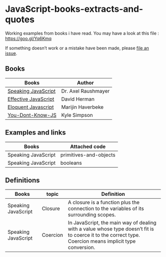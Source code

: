 # JavaScript-books-extracts-and-quotes

Working examples from books i have read. You may have a look at this file : https://goo.gl/Yq6Kmq

If something doesn’t work or a mistake have been made, please [file an issue](https://github.com/FabienGreard/JavaScript-book-s-extracts-and-quotes/issues/new).

## Books

| Books 	| Author |
| -----  | ------ |
| [Speaking JavaScript](http://speakingjs.com/es5/index.html) | Dr. Axel Raushmayer |
| [Effective JavaScript](http://31.210.87.4/ebook/pdf/JavaScript_68_Specific_Ways_to_Harness_the_Power_of_JavaScript_2013.pdf) | David Herman |
| [Eloquent Javascript](http://eloquentjavascript.net/) | Marijin Haverbeke |
|[You-Dont-Know-JS](https://github.com/getify/You-Dont-Know-JS) | Kyle Simpson |

## Examples and links

| Books |	 Attached code |
| ----- |  ------------- |
| Speaking JavaScript | primitives-and-objects |
| Speaking JavaScript |	booleans |

## Definitions

| Books |	topic | Definition |
| ----- | ------- | ------------- |
| Speaking JavaScript | Closure |	A closure is a function plus the connection to the variables of its surrounding scopes.  |
| Speaking JavaScript | Coercion | In JavaScript, the main way of dealing with a value whose type doesn’t fit is to coerce it to the correct type. Coercion means implicit type conversion.  |
